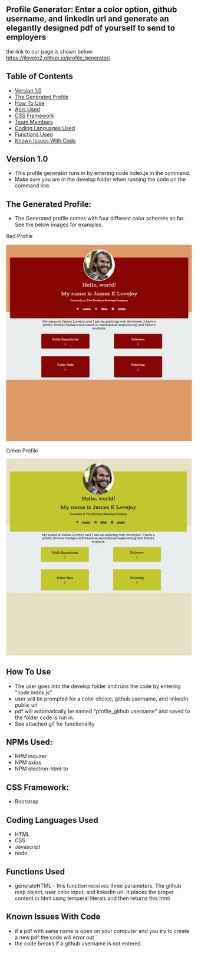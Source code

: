 ## Profile Generator: Enter a color option, github username, and linkedIn url and generate an elegantly designed pdf of yourself to send to employers

the link to our page is shown below:
https://jlovejo2.github.io/profile_generator/

## Table of Contents
* [Version 1.0](#version-1.0)
* [The Generated Profile](#the-generated-profile)
* [How To Use](#how-to-use)
* [Apis Used](#apis-used)
* [CSS Framework](#css-framework)
* [Team Members](#team-members)
* [Coding Languages Used](#coding-languages-used)
* [Functions Used](#functions-used)
* [Known Issues With Code](#known-issues-with-code)

## Version 1.0
* This profile generator runs in by entering node index.js in the command.
* Make sure you are in the develop folder when running the code on the command line.

## The Generated Profile:
* The Generated profile comes with four different color schemes so far.  See the below images for examples.

Red Profile

![alt text](Assets/images/red_profile.jpg "Red layout") 

Green Profile

![alt text](Assets/images/green_profile.jpg "Green layout")

## How To Use
* The user goes into the develop folder and runs the code by entering "node index.js"
* user will be prompted for a color choice, github username, and linkedIn public url
* pdf will automatically be named "profile_github username" and saved to the folder code is run in.
* See attached gif for functionality

## NPMs Used:
* NPM inquirer
* NPM axios
* NPM electron-html-to

## CSS Framework:
* Bootstrap

## Coding Languages Used
* HTML
* CSS
* Javascript
* node

## Functions Used
* generateHTML - this function receives three parameters.  The github resp object, user color input, and linkedIn url.  It places the proper content in html using temperal literals and then returns this html

## Known Issues With Code
* if a pdf with same name is open on your computer and you try to create a new pdf the code will error out
* the code breaks if a github username is not entered.
